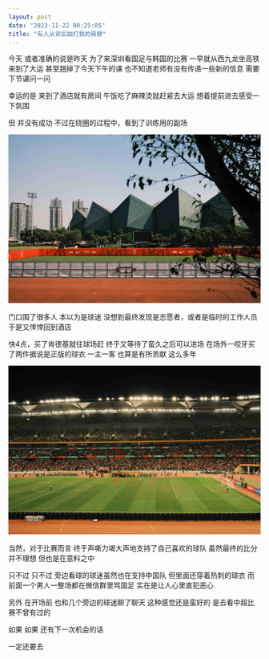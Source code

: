 ```yaml
---
layout: post
date: "2023-11-22 00:25:05"
title: "有人从背后拍打我的肩膀"
---
```

今天
或者准确的说是昨天
为了来深圳看国足与韩国的比赛
一早就从西九龙坐高铁来到了大运
甚至翘掉了今天下午的课
也不知道老师有没有传递一些新的信息
需要下节课问一问

幸运的是
来到了酒店就有房间
午饭吃了麻辣烫就赶紧去大运
想着提前进去感受一下氛围

但
并没有成功
不过在绕圈的过程中，看到了训练用的副场

<img alt="School" src="/assets/posts/train.jpg" class="post-image black"/>

门口围了很多人
本以为是球迷
没想到最终发现是志愿者，或者是临时的工作人员
于是又悻悻回到酒店

快4点，买了肯德基就往球场赶
终于又等待了蛮久之后可以进场
在场外一咬牙买了两件据说是正版的球衣
一主一客
也算是有所贡献
这么多年

<img alt="School" src="/assets/posts/match.jpg" class="post-image black"/>

当然，对于比赛而言
终于声嘶力竭大声地支持了自己喜欢的球队
虽然最终的比分并不理想
但也是在意料之中

只不过
只不过
旁边看球的球迷虽然也在支持中国队
但里面还穿着热刺的球衣
而前面一个男人一整场都在微信群里骂国足
实在是让人心里直犯恶心

另外
在开场前
也和几个旁边的球迷聊了聊天
这种感觉还是蛮好的
是去看中超比赛不曾有过的

如果
如果
还有下一次机会的话

一定还要去
